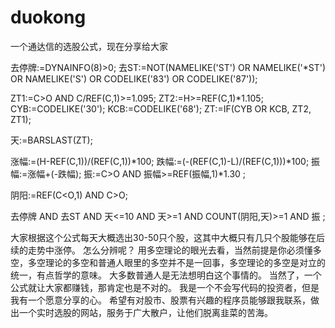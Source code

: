 # duokong
一个通达信的选股公式，现在分享给大家

去停牌:=DYNAINFO(8)>0;
去ST:=NOT(NAMELIKE('ST') OR NAMELIKE('*ST') OR NAMELIKE('S') 
OR CODELIKE('83') OR CODELIKE('87'));


ZT1:=C>O AND C/REF(C,1)>=1.095;
ZT2:=H>=REF(C,1)*1.105;
CYB:=CODELIKE('30');
KCB:=CODELIKE('68');
ZT:=IF(CYB OR KCB, ZT2, ZT1);

天:=BARSLAST(ZT);

涨幅:=(H-REF(C,1))/(REF(C,1))*100;
跌幅:=(-(REF(C,1)-L)/(REF(C,1)))*100;
振幅:=涨幅+(-跌幅);
振:=C>O AND 振幅>=REF(振幅,1)*1.30 ;

阴阳:=REF(C<O,1) AND C>O;
 
去停牌 AND 去ST 
AND 天<=10 AND 天>=1
AND COUNT(阴阳,天)>=1
AND 振
;

大家根据这个公式每天大概选出30-50只个股，这其中大概只有几只个股能够在后续的走势中涨停。
怎么分辨呢？
用多空理论的眼光去看，当然前提是你必须懂多空，多空理论的多空和普通人眼里的多空并不是一回事，多空理论的多空是对立的统一，有点哲学的意味。
大多数普通人是无法想明白这个事情的。
当然了，一个公式就让大家都赚钱，那肯定也是不对的。
我是一个不会写代码的投资者，但是我有一个愿意分享的心。
希望有对股市、股票有兴趣的程序员能够跟我联系，做出一个实时选股的网站，服务于广大散户，让他们脱离韭菜的苦海。
